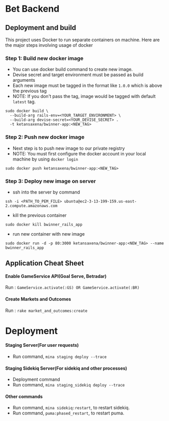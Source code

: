 # Bet Backend

## Deployment and build

This project uses Docker to run separate containers on machine. Here are the major steps involving usage of docker

### Step 1: Build new docker image

- You can use docker build command to create new image.
- Devise secret and target environment must be passed as build arguments
- Each new image must be tagged in the format like `1.0.0` which is above the previous tag
- NOTE: If you don't pass the tag, image would be tagged with default `latest` tag.

```
sudo docker build \
  --build-arg rails-env=<YOUR_TARGET_ENVIRONMENT> \
  --build-arg devise-secret=<YOUR_DEVISE_SECRET> .
  -t ketansaxena/bwinner-app:<NEW_TAG>
```

### Step 2: Push new docker image
- Next step is to push new image to our private registry
- NOTE: You must first configure the docker account in your local machine by using `docker login`

```
sudo docker push ketansaxena/bwinner-app:<NEW_TAG>
```

### Step 3: Deploy new image on server
- ssh into the server by command
```
ssh -i <PATH_TO_PEM_FILE> ubuntu@ec2-3-13-199-159.us-east-2.compute.amazonaws.com
```


- kill the previous container
```
sudo docker kill bwinner_rails_app
```

- run new container with new image
```
sudo docker run -d -p 80:3000 ketansaxena/bwinner-app:<NEW_TAG> --name bwinner_rails_app
```

## Application Cheat Sheet

#### Enable GameService API(Goal Serve, Betradar)
Run : `GameService.activate(:GS) OR GameService.activate(:BR)`

#### Create Markets and Outcomes
Run : `rake market_and_outcomes:create`


# Deployment
#### Staging Server(For user requests)
- Run command, `mina staging deploy --trace`

#### Staging Sidekiq Server(For sidekiq and other processes)
- Deployment command
- Run command, `mina staging_sidekiq deploy --trace`

#### Other commands
- Run command, `mina sidekiq:restart`, to restart sidekiq.
- Run command, `puma:phased_restart`, to restart puma.

